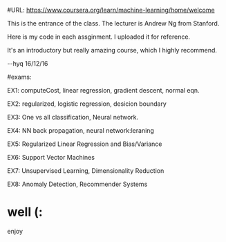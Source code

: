 
#URL:
https://www.coursera.org/learn/machine-learning/home/welcome

This is the entrance of the class. The lecturer is Andrew Ng from Stanford.


Here is my code in each assginment. I uploaded it for reference. 

It's an introductory but really amazing course, which I highly recommend. 

--hyq  16/12/16

#exams:

EX1: computeCost, linear regression, gradient descent, normal eqn.

EX2: regularized, logistic regression, desicion boundary

EX3: One vs all classification, Neural network.

EX4: NN back propagation, neural network:leraning

EX5: Regularized Linear Regression and Bias/Variance

EX6: Support Vector Machines

EX7: Unsupervised Learning, Dimensionality Reduction

EX8: Anomaly Detection, Recommender Systems

# well (:
enjoy
